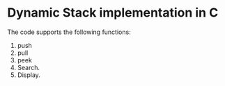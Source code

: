 # Dynamic Stack implementation in C
The code supports the following functions:</br>
1) push
2) pull
3) peek
4) Search.
5) Display.
